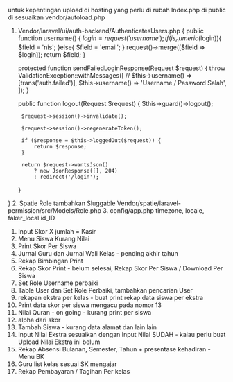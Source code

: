untuk kepentingan upload di hosting
yang perlu di rubah
Index.php di public di sesuaikan vendor/autoload.php
1. Vendor/laravel/ui/auth-backend/AuthenticatesUsers.php {
     public function username()
    {
        $login = request('username');
        if(is_numeric($login)){
            $field = 'nis';
        }else{
            $field = 'email';
        }
        request()->merge([$field => $login]);
        return $field;
    }

    protected function sendFailedLoginResponse(Request $request)
    {
        throw ValidationException::withMessages([
            // $this->username() => [trans('auth.failed')],
            $this->username() => 'Username / Password Salah',
        ]);
    }

     public function logout(Request $request)
    {
        $this->guard()->logout();

        $request->session()->invalidate();

        $request->session()->regenerateToken();

        if ($response = $this->loggedOut($request)) {
            return $response;
        }

        return $request->wantsJson()
            ? new JsonResponse([], 204)
            : redirect('/login');
    }

}
2. Spatie Role tambahkan Sluggable
Vendor/spatie/laravel-permission/src/Models/Role.php
3. config/app.php
timezone, locale, faker_local id_ID

1. Input Skor X jumlah = Kasir
2. Menu  Siswa Kurang  Nilai 
3. Print Skor Per Siswa
4. Jurnal Guru dan Jurnal Wali Kelas - pending akhir tahun
5. Rekap Bimbingan Print
6. Rekap Skor Print - belum selesai, Rekap Skor Per Siswa / Download Per Siswa
7. Set Role Username perbaiki
8. Table User dan Set Role Perbaiki, tambahkan pencarian User
9. rekapan ekstra per kelas - buat print rekap data siswa per ekstra
10. Print data skor per siswa mengacu pada nomor 13
11. Nilai Quran - on going - kurang print per siswa
12. alpha dari skor
13. Tambah Siswa - kurang data alamat dan lain lain
14. Input Nilai Ekstra sesuaikan dengan Input Nilai SUDAH - kalau perlu buat Upload Nilai Ekstra ini belum
15. Rekap Absensi Bulanan, Semester, Tahun + presentase kehadiran - Menu BK
16. Guru list kelas sesuai SK mengajar
17. Rekap Pembayaran / Tagihan Per kelas